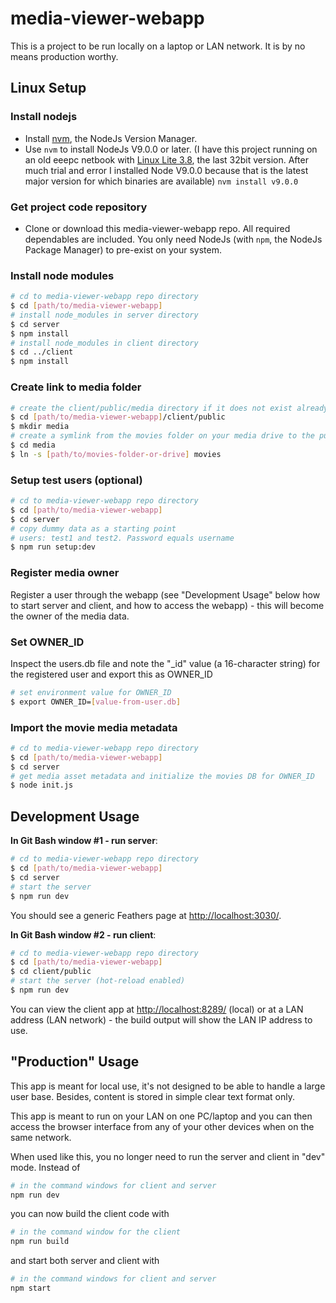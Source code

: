 # media-viewer-webapp

This is a project to be run locally on a laptop or LAN network. It is by no means production worthy.

## Linux Setup

### Install nodejs

- Install [nvm](https://github.com/nvm-sh/nvm), the NodeJs Version Manager.
- Use `nvm` to install NodeJs V9.0.0 or later.
    (I have this project running on an old eeepc netbook with [Linux Lite 3.8](https://osdn.net/projects/linuxlite/storage/3.8/), the last 32bit version. After much trial and error I installed Node V9.0.0 because that is the latest major version for which binaries are available)
  `nvm install v9.0.0`

### Get project code repository

- Clone or download this media-viewer-webapp repo.
    All required dependables are included. You only need NodeJs (with `npm`, the NodeJs Package Manager) to pre-exist on your system.

### Install node modules

```bash
# cd to media-viewer-webapp repo directory
$ cd [path/to/media-viewer-webapp]
# install node_modules in server directory
$ cd server
$ npm install
# install node_modules in client directory
$ cd ../client
$ npm install
```

### Create link to media folder

```bash
# create the client/public/media directory if it does not exist already
$ cd [path/to/media-viewer-webapp]/client/public
$ mkdir media
# create a symlink from the movies folder on your media drive to the public movies folder
$ cd media
$ ln -s [path/to/movies-folder-or-drive] movies
```

### Setup test users (optional)

```bash
# cd to media-viewer-webapp repo directory
$ cd [path/to/media-viewer-webapp]
$ cd server
# copy dummy data as a starting point
# users: test1 and test2. Password equals username
$ npm run setup:dev
```

### Register media owner

Register a user through the webapp (see "Development Usage" below how to start server and client, and how to access the webapp) - this will become the owner of the media data.

### Set OWNER_ID

Inspect the users.db file and note the "_id" value (a 16-character string) for the registered user and export this as OWNER_ID

```bash
# set environment value for OWNER_ID
$ export OWNER_ID=[value-from-user.db]
```

### Import the movie media metadata

```bash
# cd to media-viewer-webapp repo directory
$ cd [path/to/media-viewer-webapp]
$ cd server
# get media asset metadata and initialize the movies DB for OWNER_ID
$ node init.js
```

## Development Usage

**In Git Bash window #1 - run server**:

```bash
# cd to media-viewer-webapp repo directory
$ cd [path/to/media-viewer-webapp]
$ cd server
# start the server
$ npm run dev
```

You should see a generic Feathers page at <http://localhost:3030/>.

**In Git Bash window #2 - run client**:

```bash
# cd to media-viewer-webapp repo directory
$ cd [path/to/media-viewer-webapp]
$ cd client/public
# start the server (hot-reload enabled)
$ npm run dev
```

You can view the client app at <http://localhost:8289/> (local) or at a LAN address (LAN network) - the build output will show the LAN IP address to use.

## "Production" Usage

This app is meant for local use, it's not designed to be able to handle a large user base. Besides, content is stored in simple clear text format only.

This app is meant to run on your LAN on one PC/laptop and you can then access the browser interface from any of your other devices when on the same network.

When used like this, you no longer need to run the server and client in "dev" mode. Instead of

```bash
# in the command windows for client and server
npm run dev
```

you can now build the client code with

```bash
# in the command window for the client
npm run build
```

and start both server and client with

```bash
# in the command windows for client and server
npm start
```
